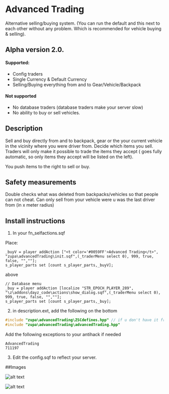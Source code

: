 # Advanced Trading

Alternative selling/buying system. (You can run the default and this next to each other without any problem. Which is recommended for vehicle buying & selling).

## Alpha version 2.0.

#### Supported:

* Config traders
* Single Currency & Default Currency
* Selling/Buying everything from and to Gear/Vehicle/Backpack

#### Not supported

* No database traders (database traders make your server slow)
* No ability to buy or sell vehicles.

## Description

Sell and buy directly from and to backpack, gear or the your current vehicle in the vicinity where you were driver from. Decide which items you sell. Traders will only make it possible to trade the items they accept ( goes fully automatic, so only items they accept will be listed on the left).

You push items to the right to sell or buy.

## Safety measurements

Double checks what was deleted from backpacks/vehicles so that people can not cheat.
Can only sell from your vehicle were u was the last driver from (in x meter radius)

## Install instructions

1. In your fn_selfactions.sqf

Place:

```sqf
_buyV = player addAction ["<t color='#0059FF'>Advanced Trading</t>", "zupa\advancedTrading\init.sqf",(_traderMenu select 0), 999, true, false, "",""];
s_player_parts set [count s_player_parts,_buyV];
```

above

```sqf
// Database menu
_buy = player addAction [localize "STR_EPOCH_PLAYER_289", "\z\addons\dayz_code\actions\show_dialog.sqf",(_traderMenu select 0), 999, true, false, "",""];
s_player_parts set [count s_player_parts,_buy];
```

2. in description.ext, add the following on the bottom

```C++
#include "zupa\advancedTrading\ZSCdefines.hpp" // if u don't have it from ZSC
#include "zupa\advancedTrading\advancedTrading.hpp"
```

Add the following exceptions to your antihack if needed

```
AdvancedTrading
711197
```

3. Edit the config.sqf to reflect your server.

##Images

![alt text](http://i.imgur.com/7xKeniR.jpg "Screenshot 1")

![alt text](http://i.imgur.com/PUoRqYz.jpg "Screenshot 2")
